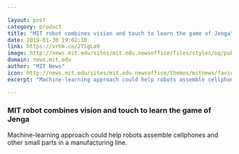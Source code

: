 ```yaml
---

layout: post
category: product
title: "MIT robot combines vision and touch to learn the game of Jenga"
date: 2019-01-30 19:02:10
link: https://vrhk.co/2TigLa9
image: http://news.mit.edu/sites/mit.edu.newsoffice/files/styles/og/public/images/2019/MIT-Jenga-Robot.jpg
domain: news.mit.edu
author: "MIT News"
icon: http://news.mit.edu/sites/mit.edu.newsoffice/themes/mitnews/favicon.ico
excerpt: "Machine-learning approach could help robots assemble cellphones and other small parts in a manufacturing line."

---
```


### MIT robot combines vision and touch to learn the game of Jenga

Machine-learning approach could help robots assemble cellphones and other small parts in a manufacturing line.
